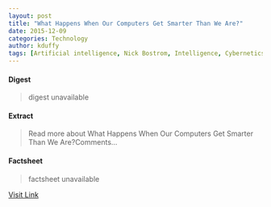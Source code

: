 ```yaml
---
layout: post
title: "What Happens When Our Computers Get Smarter Than We Are?"
date: 2015-12-09
categories: Technology
author: kduffy
tags: [Artificial intelligence, Nick Bostrom, Intelligence, Cybernetics, Artificial objects, Epistemology, Systems science, Neuroscience, Prediction, Computer science, Emerging technologies, Computational neuroscience, Emergence, Cognition, Areas of computer science, Technology, Futurology, Systems thinking, Cognitive science, Systems theory, Educational psychology, Science and technology, Computing]
---
```



#### Digest
>digest unavailable

#### Extract
>Read more about What Happens When Our Computers Get Smarter Than We Are?Comments...

#### Factsheet
>factsheet unavailable

[Visit Link](http://www.pddnet.com/videos/2015/05/what-happens-when-our-computers-get-smarter-we-are)


